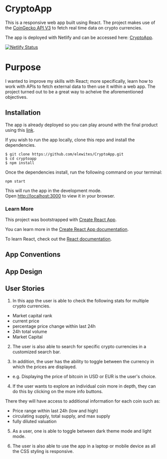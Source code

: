 # CryptoApp

This is a responsive web app built using React. The project makes use of the [CoinGecko API V3](https://www.coingecko.com/api/documentations/v3#/) to fetch real time data on crypto currencies. 

The app is deployed with Netlify and can be accessed here: [CryptoApp](https://unruffled-hugle-cfd73a.netlify.app/).


[![Netlify Status](https://api.netlify.com/api/v1/badges/9b56ce4a-00e8-407c-b862-181d3dc7ee53/deploy-status)](https://app.netlify.com/sites/unruffled-hugle-cfd73a/deploys)


# Purpose

I wanted to improve my skills with React; more specifically, learn how to work with APIs to fetch external data to then use it within a web app. The project turned out to be a great way to acheive the aforementioned objectives. 


## Installation

The app is already deployed so you can play around with the final product using this [link](https://unruffled-hugle-cfd73a.netlify.app/).

If you wish to run the app locally, clone this repo and install the dependencies. 

```
$ git clone https://github.com/elewites/CryptoApp.git
$ cd cryptoapp
$ npm install 
```

Once the dependencies install, run the following command on your terminal:

`npm start`

This will run the app in the development mode.\
Open [http://localhost:3000](http://localhost:3000) to view it in your browser.

### Learn More 

This project was bootstrapped with [Create React App](https://github.com/facebook/create-react-app).

You can learn more in the [Create React App documentation](https://facebook.github.io/create-react-app/docs/getting-started).

To learn React, check out the [React documentation](https://reactjs.org/).

## App Conventions

## App Design

## User Stories

1. In this app the user is able to check the following stats for multiple crypto currencies.

- Market capital rank
- current price
- percentage price change within last 24h
- 24h total volume
- Market Capital

2. The user is also able to search for specific crypto currencies in a customized search bar.

3. In addition, the user has the ability to toggle between the currency in which the prices are displayed.

- e.g. Displaying the price of bitcoin in USD or EUR is the user's choice.

4. If the user wants to explore an individual coin more in depth, they can do this by clicking on the more info buttons.

There they will have access to additional information for each coin such as:

- Price range within last 24h (low and high)
- circulating supply, total supply, and max supply
- fully diluted valuation

5. As a user, one is able to toggle between dark theme mode and light mode.

6. The user is also able to use the app in a laptop or mobile device as all the CSS styling is responsive.
